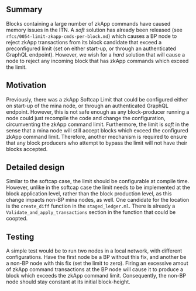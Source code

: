 ## Summary
Blocks containing a large number of zkApp commands have caused memory issues in the ITN. A *soft* solution has already been released (see `rfcs/0054-limit-zkapp-cmds-per-block.md`) which causes a BP node to reject zkApp transactions from its block candidate that exceed a preconfigured limit (set on either start-up, or through an authenticated GraphQL endpoint). However, we wish for a *hard* solution that will cause a node to reject any incoming block that has zkApp commands which exceed the limit.

## Motivation
Previously, there was a zkApp Softcap Limit that could be configured either on start-up of the mina node, or through an authenticated GraphQL endpoint. However, this is not safe enough as any block-producer running a node could just recompile the code and change the configuration, circumventing the zkApp command limit. Furthermore, the limit is *soft* in the sense that a mina node will still accept blocks which exceed the configured zkApp command limit. Therefore, another mechanism is required to ensure that any block producers who attempt to bypass the limit will not have their blocks accepted.

## Detailed design
Similar to the softcap case, the limit should be configurable at compile time. However, unlike in the softcap case the limit needs to be implemented at the block application level, rather than the block production level, as this change impacts non-BP mina nodes, as well. One candidate for the location is the `create_diff` function in the `staged_ledger.ml`. There is already a `Validate_and_apply_transactions` section in the function that could be coopted.

## Testing
A simple test would be to run two nodes in a local network, with different configurations. Have the first node be a BP without this fix, and another be a non-BP node with this fix (set the limit to zero). Firing an excessive amout of zkApp command transactions at the BP node will cause it to produce a block which exceeds the zkApp command limit. Consequently, the non-BP node should stay constant at its initial block-height.

